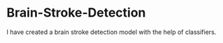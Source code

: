 # Brain-Stroke-Detection
I have created a brain stroke detection model with the help of classifiers.
